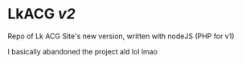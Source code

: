 # LkACG *v2*

Repo of Lk ACG Site's new version, written with nodeJS (PHP for v1)

I basically abandoned the project ald lol lmao